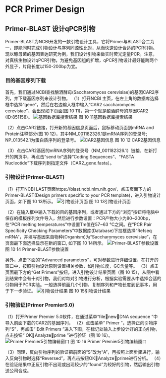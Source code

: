 # PCR Primer Design


## Primer-BLAST 设计qPCR引物
Primer-BLAST为NCBI开发的一款引物设计工具，它将Primer与BLAST合二为一，即能同时完成引物设计与序列同源性比对，从而快速设计合适的PCR引物。现以酵母菌的基因表达研究为例，我们设计引物来做实时荧光定量PCR。注意，对真核生物设计qPCR引物，为避免基因组的扩增，qPCR引物设计最好能跨两个外显子，片段长度以150-200bp为宜。
### 目的基因序列下载
首先，我们通过NCBI查找酿酒酵母(Saccharomyces cerevisiae)的基因CAR2序列，并下载基因序列来设计引物。
（1）打开NCBI 主页，在左上角的数据库选择框中选择“gene”，然后在右边输入框中输入“CAR2 saccharomyces cerevisiae”，会出现如下页面(图 10 11)，第一个就是酿酒酵母的基因CAR2 (ID:851158)。
![基因数据库搜索结果](https://gitee.com/thelilab/bigbook/raw/master/Images/book/fig10-11.png)
图 10 11基因数据库搜索结果

（2）点击CAR2链接，打开新的基因信息页面后，鼠标移动页面到mRNA and Protein注释部分(图 10 12)，其中NM_001182326.1是mRNA序列的登录号; NP_013542.1为蛋白质序列的登录号。
![CAR2基因信息](https://gitee.com/thelilab/bigbook/raw/master/Images/book/fig10-12.png)
图 10 12 CAR2基因信息

（3）点击CAR2基因的mRNA序列的登录号（NM_001182326.1）链接，在新打开的网页中，再点击“send to”选择“Coding Sequences”、“FASTA Nucleotide”下载序列到指定文件（CAR2_gene.fasta）。

### 引物设计(Primer-BLAST)
（1）打开NCBI LAST页面https://blast.ncbi.nlm.nih.gov/，点击页面下方的Primer-BLAST(Design primers specific to your PCR template)，进入引物设计页面，如下图 10 13所示。
![引物设计页面](https://gitee.com/thelilab/bigbook/raw/master/Images/book/fig10-13.png)
图 10 13引物设计页面

（2）在输入框中输入下载的目的基因序列，或者通过下方的“浏览”按钮将电脑中保存的模板序列文件导入，然后进行参数设置：PCR产物大小为80~200bp，在“PCR melting temperatures”中设置Tm值在57~63 °C之间。在“PCR  Pair Specificity Checking Parameters”中数据库(Database)下拉框选择“Refseq mRNA”，并填写基因来自物种(Organism)为“Saccharomyces cerevisiae”，在页面最下面选择显示在新的窗口, 如下图 10 14所示。
![Primer-BLAST参数设置](https://gitee.com/thelilab/bigbook/raw/master/Images/book/fig10-14.png)   
图 10 14 Primer-BLAST参数设置

另外，点击下面的“Advanced parameters”，可对参数进行详细设置，在打开的窗口中，按照引物设计原则设置相关参数，如引物长度，GC含量等。
（3）点击页面最下方的“Get Primers”按钮，进入引物设计结果页面（图 10 15），从图中看到结果中会有十对引物，我们对每对引物进行分析，根据实验需要从中选择合适的引物用于PCR实验。一般选择前面几个引物，复制序列和产物长度到记事本，用于下一步验证。
![引物设计结果](https://gitee.com/thelilab/bigbook/raw/master/Images/book/fig10-15.png)
图 10 15引物设计结果

### 引物验证(Primer Premier5.0)
（1）打开Primer Premier 5.0软件，在通过菜单“filenewDNA sequence ”中导入前面下载的CAR2的基因序列，
（2）点击菜单“ Primer ”，选择正向引物序列“S”，再点击“ Edit Primers ”进入下图，在标记处输入上步设计好的正向引物，点击按钮“ OKAnalyzeprime ”进行验证（图 10 16）。
![Primer Premier5引物编辑窗口](https://gitee.com/thelilab/bigbook/raw/master/Images/book/fig10-16.png)
图 10 16 Primer Premier5引物编辑窗口

（3）同理，反向引物序列的验证把前面的“S”改为“A”，再按照上面步骤进行，输入反向引物时选择“Reversed”，再点击按钮OKAnalyzeprime进行分析。
（4）在验证结果中正反引物不出现或出现较少的“found”为较好的引物，然后输出引物送公司合成。
